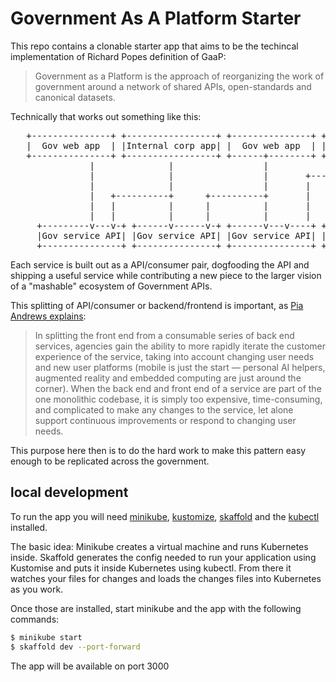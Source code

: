 # Government As A Platform Starter

This repo contains a clonable starter app that aims to be the techincal implementation of Richard Popes definition of GaaP:

>Government as a Platform is the approach of reorganizing the work of government around a network of shared APIs, open-standards and canonical datasets.

Technically that works out something like this:

<pre>
   +---------------+ +-----------------+ +---------------+ +-----------------+ +---------------+
   |  Gov web app  | |Internal corp app| |  Gov web app  | |3rd party IOS app| |  Gov web app  |
   +---------------+ +-----------------+ +------+--------+ +--------+--------+ +-------+-------+
               |              |                 |		                |                  |      
               |              |                 |		+---------------+-------------+    |        
               |              |                 |		|               |             |    |       
               |   +----------+      +----------+		|               |  +---------------|      
               |   |          |      |          |		|               |  |          |    |        
               |   |          |      |          |		|               |  |          |    |      
     +---------v---v-+ +------v------v-+ +------v---v----+ +--------v--v---+ +----v----v-----+
     |Gov service API| |Gov service API| |Gov service API| |Gov service API| |Gov service API|
     +---------------+ +---------------+ +---------------+ +---------------+ +---------------+
</pre>

Each service is built out as a API/consumer pair, dogfooding the API and shipping a useful service while contributing a new piece to the larger vision of a "mashable" ecosystem of Government APIs.

This splitting of API/consumer or backend/frontend is important, as [Pia Andrews explains](https://www.themandarin.com.au/118672-government-as-a-platform-the-foundation-for-digital-government-and-gov-2-0/):

>In splitting the front end from a consumable series of back end services, agencies gain the ability to more rapidly iterate the customer experience of the service, taking into account changing user needs and new user platforms (mobile is just the start — personal AI helpers, augmented reality and embedded computing are just around the corner). When the back end and front end of a service are part of the one monolithic codebase, it is simply too expensive, time-consuming, and complicated to make any changes to the service, let alone support continuous improvements or respond to changing user needs.

This purpose here then is to do the hard work to make this pattern easy enough to be replicated across the government.


## local development

To run the app you will need [minikube](https://kubernetes.io/docs/tasks/tools/install-minikube/), [kustomize](https://kustomize.io/), [skaffold](https://skaffold.dev/) and the [kubectl](https://kubernetes.io/docs/tasks/tools/install-kubectl/) installed.

The basic idea: Minikube creates a virtual machine and runs Kubernetes inside. Skaffold generates the config needed to run your application using Kustomise and puts it inside Kubernetes using kubectl. From there it watches your files for changes and loads the changes files into Kubernetes as you work.


Once those are installed, start minikube and the app with the following commands:

```bash
$ minikube start
$ skaffold dev --port-forward
```

The app will be available on port 3000
